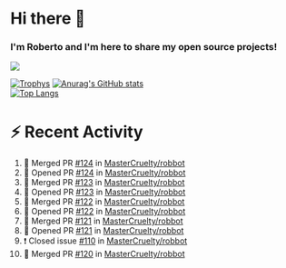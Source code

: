 # Hi there 👋
### I'm Roberto and I'm here to share my open source projects!

<img src="https://komarev.com/ghpvc/?username=mastercruelty&label=Profile views&color=0e75b6"><br>

[![Trophys](https://github-profile-trophy.vercel.app/?username=mastercruelty)](https://github.com/ryo-ma/github-profile-trophy)
[![Anurag's GitHub stats](https://github-readme-stats.vercel.app/api?username=mastercruelty&show_icons=true&theme=tokyonight)](https://github.com/anuraghazra/github-readme-stats)<br>
[![Top Langs](https://github-readme-stats.vercel.app/api/top-langs/?username=mastercruelty&langs_count=10&hide=jupyter%20notebook&exclude_repo=Alarm-project&langs_count=6&layout=compact&theme=tokyonight)](https://github.com/anuraghazra/github-readme-stats)

# :zap: Recent Activity
<!--START_SECTION:activity-->
1. 🎉 Merged PR [#124](https://github.com/MasterCruelty/robbot/pull/124) in [MasterCruelty/robbot](https://github.com/MasterCruelty/robbot)
2. 💪 Opened PR [#124](https://github.com/MasterCruelty/robbot/pull/124) in [MasterCruelty/robbot](https://github.com/MasterCruelty/robbot)
3. 🎉 Merged PR [#123](https://github.com/MasterCruelty/robbot/pull/123) in [MasterCruelty/robbot](https://github.com/MasterCruelty/robbot)
4. 💪 Opened PR [#123](https://github.com/MasterCruelty/robbot/pull/123) in [MasterCruelty/robbot](https://github.com/MasterCruelty/robbot)
5. 🎉 Merged PR [#122](https://github.com/MasterCruelty/robbot/pull/122) in [MasterCruelty/robbot](https://github.com/MasterCruelty/robbot)
6. 💪 Opened PR [#122](https://github.com/MasterCruelty/robbot/pull/122) in [MasterCruelty/robbot](https://github.com/MasterCruelty/robbot)
7. 🎉 Merged PR [#121](https://github.com/MasterCruelty/robbot/pull/121) in [MasterCruelty/robbot](https://github.com/MasterCruelty/robbot)
8. 💪 Opened PR [#121](https://github.com/MasterCruelty/robbot/pull/121) in [MasterCruelty/robbot](https://github.com/MasterCruelty/robbot)
9. ❗️ Closed issue [#110](https://github.com/MasterCruelty/robbot/issues/110) in [MasterCruelty/robbot](https://github.com/MasterCruelty/robbot)
10. 🎉 Merged PR [#120](https://github.com/MasterCruelty/robbot/pull/120) in [MasterCruelty/robbot](https://github.com/MasterCruelty/robbot)
<!--END_SECTION:activity-->

